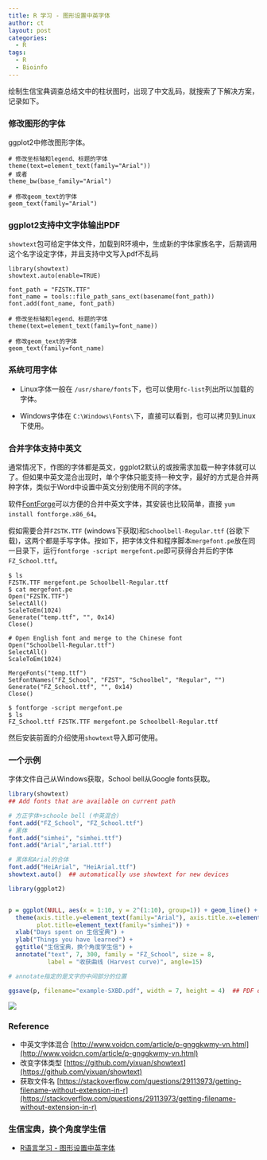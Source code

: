 ```yaml
---
title: R 学习 - 图形设置中英字体
author: ct
layout: post
categories:
  - R
tags:
  - R
  - Bioinfo
---
```


绘制生信宝典调查总结文中的柱状图时，出现了中文乱码，就搜索了下解决方案，记录如下。

### 修改图形的字体

ggplot2中修改图形字体。

```
# 修改坐标轴和legend、标题的字体
theme(text=element_text(family="Arial"))
# 或者
theme_bw(base_family="Arial")

# 修改geom_text的字体
geom_text(family="Arial")
```

### ggplot2支持中文字体输出PDF

`showtext`包可给定字体文件，加载到R环境中，生成新的字体家族名字，后期调用这个名字设定字体，并且支持中文写入pdf不乱码

```
library(showtext)
showtext.auto(enable=TRUE)

font_path = "FZSTK.TTF"
font_name = tools::file_path_sans_ext(basename(font_path))
font.add(font_name, font_path)

# 修改坐标轴和legend、标题的字体
theme(text=element_text(family=font_name))

# 修改geom_text的字体
geom_text(family=font_name)
```


### 系统可用字体

* Linux字体一般在 `/usr/share/fonts`下，也可以使用`fc-list`列出所以加载的字体。

* Windows字体在 `C:\Windows\Fonts\`下，直接可以看到，也可以拷贝到Linux下使用。

### 合并字体支持中英文

通常情况下，作图的字体都是英文，ggplot2默认的或按需求加载一种字体就可以了。但如果中英文混合出现时，单个字体只能支持一种文字，最好的方式是合并两种字体，类似于Word中设置中英文分别使用不同的字体。

软件[FontForge](https://github.com/fontforge/fontforge)可以方便的合并中英文字体，其安装也比较简单，直接 `yum install fontforge.x86_64`。

假如需要合并`FZSTK.TTF` (windows下获取)和`Schoolbell-Regular.ttf` (谷歌下载)，这两个都是手写字体。按如下，把字体文件和程序脚本`mergefont.pe`放在同一目录下，运行`fontforge -script mergefont.pe`即可获得合并后的字体`FZ_School.ttf`。

```
$ ls
FZSTK.TTF mergefont.pe Schoolbell-Regular.ttf
$ cat mergefont.pe
Open("FZSTK.TTF")
SelectAll()
ScaleToEm(1024)
Generate("temp.ttf", "", 0x14)
Close()

# Open English font and merge to the Chinese font
Open("Schoolbell-Regular.ttf")
SelectAll()
ScaleToEm(1024)

MergeFonts("temp.ttf")
SetFontNames("FZ_School", "FZST", "Schoolbel", "Regular", "")
Generate("FZ_School.ttf", "", 0x14)
Close()

$ fontforge -script mergefont.pe
$ ls
FZ_School.ttf FZSTK.TTF mergefont.pe Schoolbell-Regular.ttf
```

然后安装前面的介绍使用`showtext`导入即可使用。

### 一个示例

字体文件自己从Windows获取，School bell从Google fonts获取。

```r
library(showtext)
## Add fonts that are available on current path

# 方正字体+schoole bell (中英混合)
font.add("FZ_School", "FZ_School.ttf")
# 黑体
font.add("simhei", "simhei.ttf")
font.add("Arial","arial.ttf")

# 黑体和Arial的合体
font.add("HeiArial", "HeiArial.ttf")
showtext.auto()  ## automatically use showtext for new devices

library(ggplot2)


p = ggplot(NULL, aes(x = 1:10, y = 2^(1:10), group=1)) + geom_line() +
  theme(axis.title.y=element_text(family="Arial"), axis.title.x=element_text(family="HeiArial"), 
        plot.title=element_text(family="simhei")) +
  xlab("Days spent on 生信宝典") + 
  ylab("Things you have learned") +
  ggtitle("生信宝典，换个角度学生信") + 
  annotate("text", 7, 300, family = "FZ_School", size = 8,
           label = "收获曲线 (Harvest curve)", angle=15) 

# annotate指定的是文字的中间部分的位置

ggsave(p, filename="example-SXBD.pdf", width = 7, height = 4)  ## PDF device

```

![](http://blog.genesino.com/images/scbd_font.png)


### Reference

* 中英文字体混合 [http://www.voidcn.com/article/p-gnggkwmy-vn.html](http://www.voidcn.com/article/p-gnggkwmy-vn.html)
* 改变字体类型 [https://github.com/yixuan/showtext](https://github.com/yixuan/showtext)
* 获取文件名 [https://stackoverflow.com/questions/29113973/getting-filename-without-extension-in-r](https://stackoverflow.com/questions/29113973/getting-filename-without-extension-in-r)

### 生信宝典，换个角度学生信

* [R语言学习 - 图形设置中英字体](http://mp.weixin.qq.com/s/NAwyvtTS7t5rRU7KKBwHTA)
